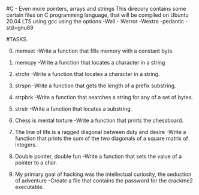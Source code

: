 #C - Even more pointers, arrays and strings This direcory contains some certain files on C programming language, that will be compiled on Ubuntu 20.04 LTS using gcc using the options -Wall - Werror -Wextra -pedantic -std=gnu89

#TASKS.

0. memset
-Write a function that fills memory with a constant byte.

1. memcpy 
-Write a function that locates a character in a string

2. strchr
-Write a function that locates a character in a string.

3. strspn
-Write a function that gets the length of a prefix substring.

4. strpbrk
-Write a function that searches a string for any of a set of bytes.

5. strstr
-Write a function that locates a substring.

6. Chess is mental torture
-Write a function that prints the chessboard.

7. The line of life is a ragged diagonal between duty and desire
-Write a function that prints the sum of the two diagonals of a square matrix of integers.

8. Double pointer, double fun
-Write a function that sets the value of a pointer to a char.

9. My primary goal of hacking was the intellectual curiosity, the seduction of adventure
-Create a file that contains the password for the crackme2 executable.

